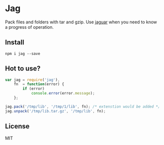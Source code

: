 Jag
=======

Pack files and folders with tar and gzip. Use [jaguar](https://github.com/coderaiser/node-jaguar "Jaguar") when you need to know a progress of operation.

## Install

`npm i jag --save`

## Hot to use?

```js
var jag = require('jag'),
    fn  = function(error) {
        if (error)
            console.error(error.message);
    };

jag.pack('/tmp/lib', '/tmp/1/lib', fn); /* extenstion would be added */
jag.unpack('/tmp/lib.tar.gz', '/tmp/lib', fn);
```

## License

MIT

